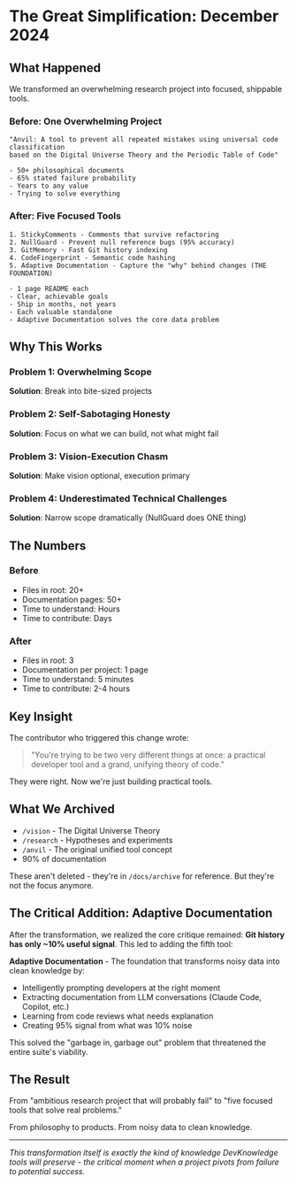 # The Great Simplification: December 2024

## What Happened

We transformed an overwhelming research project into focused, shippable tools.

### Before: One Overwhelming Project
```
"Anvil: A tool to prevent all repeated mistakes using universal code classification 
based on the Digital Universe Theory and the Periodic Table of Code"

- 50+ philosophical documents
- 65% stated failure probability
- Years to any value
- Trying to solve everything
```

### After: Five Focused Tools
```
1. StickyComments - Comments that survive refactoring
2. NullGuard - Prevent null reference bugs (95% accuracy)
3. GitMemory - Fast Git history indexing
4. CodeFingerprint - Semantic code hashing
5. Adaptive Documentation - Capture the "why" behind changes (THE FOUNDATION)

- 1 page README each
- Clear, achievable goals
- Ship in months, not years
- Each valuable standalone
- Adaptive Documentation solves the core data problem
```

## Why This Works

### Problem 1: Overwhelming Scope
**Solution**: Break into bite-sized projects

### Problem 2: Self-Sabotaging Honesty
**Solution**: Focus on what we can build, not what might fail

### Problem 3: Vision-Execution Chasm
**Solution**: Make vision optional, execution primary

### Problem 4: Underestimated Technical Challenges
**Solution**: Narrow scope dramatically (NullGuard does ONE thing)

## The Numbers

### Before
- Files in root: 20+
- Documentation pages: 50+
- Time to understand: Hours
- Time to contribute: Days

### After
- Files in root: 3
- Documentation per project: 1 page
- Time to understand: 5 minutes
- Time to contribute: 2-4 hours

## Key Insight

The contributor who triggered this change wrote:
> "You're trying to be two very different things at once: a practical developer tool and a grand, unifying theory of code."

They were right. Now we're just building practical tools.

## What We Archived

- `/vision` - The Digital Universe Theory
- `/research` - Hypotheses and experiments
- `/anvil` - The original unified tool concept
- 90% of documentation

These aren't deleted - they're in `/docs/archive` for reference. But they're not the focus anymore.

## The Critical Addition: Adaptive Documentation

After the transformation, we realized the core critique remained: **Git history has only ~10% useful signal**. This led to adding the fifth tool:

**Adaptive Documentation** - The foundation that transforms noisy data into clean knowledge by:
- Intelligently prompting developers at the right moment
- Extracting documentation from LLM conversations (Claude Code, Copilot, etc.)
- Learning from code reviews what needs explanation
- Creating 95% signal from what was 10% noise

This solved the "garbage in, garbage out" problem that threatened the entire suite's viability.

## The Result

From "ambitious research project that will probably fail" to "five focused tools that solve real problems."

From philosophy to products. From noisy data to clean knowledge.

---

*This transformation itself is exactly the kind of knowledge DevKnowledge tools will preserve - the critical moment when a project pivots from failure to potential success.*